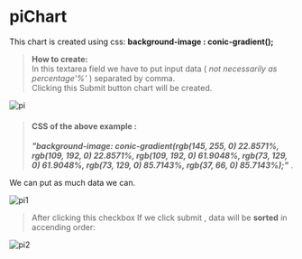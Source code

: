 # piChart
This chart is created using css: **background-image : conic-gradient();**
>**How to create:**\
In this textarea field we have to put input data ( *not necessarily as percentage'%'* ) separated by comma.\
Clicking this Submit button chart will be created.


![pi](https://user-images.githubusercontent.com/82153699/187053915-bbbe55c4-bd50-4e98-b04a-0981b74ec0fc.JPG)

>#### CSS of the above example :
>**_"background-image: conic-gradient(rgb(145, 255, 0) 22.8571%, rgb(109, 192, 0) 22.8571%, rgb(109, 192, 0) 61.9048%, rgb(73, 129, 0) 61.9048%, rgb(73, 129, 0) 85.7143%, rgb(37, 66, 0) 85.7143%);"_** .

We can put as much data we can.

![pi1](https://user-images.githubusercontent.com/82153699/187053928-127c945e-9f5d-4692-8cb3-1b512449bb1f.JPG)

>After clicking this checkbox If we click submit , data will be **sorted** in accending order:

![pi2](https://user-images.githubusercontent.com/82153699/187053935-91a5a95a-be44-4428-a3f8-e6bf6be949b2.JPG)
 
  
  
 
 
 
 
 
  

